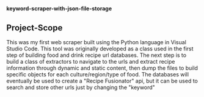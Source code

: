 <!DOCTYPE html>
<html>
<head>
  <strong><h1></h1>keyword-scraper-with-json-file-storage</strong>
</head>
<body>

<h2>Project-Scope</h2>
<p>This was my first web scraper built using the Python language in Visual Studio Code. This tool was originally developed as a class used in the first step of building food and drink recipe url databases. The next step is to build a class of extractors to navigate to the urls and extract recipe information through dynamic and static content, then dump the files to build specific objects for each culture/region/type of food. The databases will eventually be used to create a "Recipe Fusionator" api, but it can be used to search and store other urls just by changing the "keyword"</p>

</body>
</html>
































